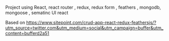 Project using 
React, react router , redux, redux form , feathers , mongodb, mongoose , sematinc UI react

Based on https://www.sitepoint.com/crud-app-react-redux-feathersjs/?utm_source=twitter.com&utm_medium=social&utm_campaign=buffer&utm_content=bufferd2a51